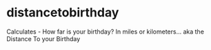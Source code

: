 # distancetobirthday
Calculates - How far is your birthday? In miles or kilometers... aka the Distance To your Birthday
